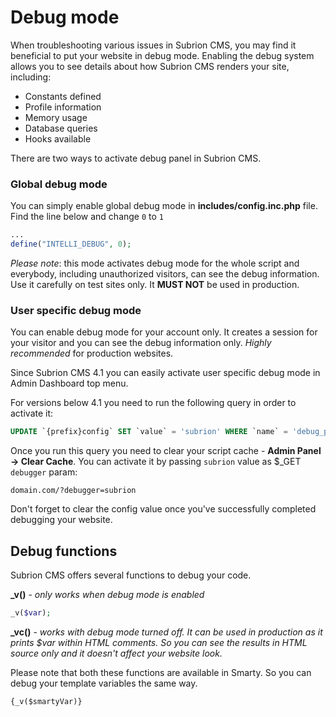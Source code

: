 # Debug mode

When troubleshooting various issues in Subrion CMS, you may find it beneficial to put your website in debug mode. Enabling the debug system allows you to see details about how Subrion CMS renders your site, including:

* Constants defined
* Profile information
* Memory usage
* Database queries
* Hooks available

There are two ways to activate debug panel in Subrion CMS.

### Global debug mode

You can simply enable global debug mode in **includes/config.inc.php** file. Find the line below and change `0` to `1`

```php
...
define("INTELLI_DEBUG", 0);
```

_Please note_: this mode activates debug mode for the whole script and everybody, including unauthorized visitors, can see the debug information. Use it carefully on test sites only. It **MUST NOT** be used in production.

### User specific debug mode

You can enable debug mode for your account only. It creates a session for your visitor and you can see the debug information only. *Highly recommended* for production websites.

Since Subrion CMS 4.1 you can easily activate user specific debug mode in Admin Dashboard top menu.

For versions below 4.1 you need to run the following query in order to activate it:

```sql
UPDATE `{prefix}config` SET `value` = 'subrion' WHERE `name` = 'debug_pass';
```

Once you run this query you need to clear your script cache - **Admin Panel -> Clear Cache**. You can activate it by passing `subrion` value as $_GET `debugger` param:

```
domain.com/?debugger=subrion
```

Don't forget to clear the config value once you've successfully completed debugging your website.

## Debug functions

Subrion CMS offers several functions to debug your code. 

**_v()** - _only works when debug mode is enabled_
```php
_v($var);
```

**_vc()** - _works with debug mode turned off. It can be used in production as it prints $var within HTML comments. So you can see the results in HTML source only and it doesn't affect your website look._

Please note that both these functions are available in Smarty. So you can debug your template variables the same way.
```smarty
{_v($smartyVar)}
```